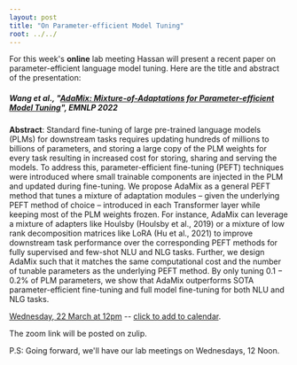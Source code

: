 ```yaml
---
layout: post
title: "On Parameter-efficient Model Tuning"
root: ../../
---
```

 
For this week's **online** lab meeting Hassan will present a recent paper on parameter-efficient language model tuning. Here are the title and abstract of the presentation:

##### Wang et al., "[AdaMix: Mixture-of-Adaptations for Parameter-efficient Model Tuning](https://aclanthology.org/2022.emnlp-main.388.pdf)", EMNLP 2022

**Abstract**: Standard fine-tuning of large pre-trained language models (PLMs) for downstream tasks requires updating hundreds of millions to billions of parameters, and storing a large copy of the PLM weights for every task resulting in increased cost for storing, sharing and serving the models. To address this, parameter-efficient fine-tuning (PEFT) techniques were introduced where small trainable components are injected in the PLM and updated during fine-tuning. We propose AdaMix as a general PEFT method that tunes a mixture of adaptation modules – given the underlying PEFT method of choice – introduced in each Transformer layer while keeping most of the PLM weights frozen. For instance, AdaMix can leverage a mixture of adapters like Houlsby (Houlsby et al., 2019) or a mixture of low rank decomposition matrices like LoRA (Hu et al., 2021) to improve downstream task performance over the corresponding PEFT methods for fully supervised and few-shot NLU and NLG tasks. Further, we design AdaMix such that it matches the same computational cost and the number of tunable parameters as the underlying PEFT method. By only tuning 0.1 − 0.2% of PLM parameters, we show that AdaMix outperforms SOTA parameter-efficient fine-tuning and full model fine-tuning for both NLU and NLG tasks.

[Wednesday, 22 March at 12pm](https://calndr.link/event/DE7c9Ls2Jx) -- <ins>click to add to calendar</ins>.

The zoom link will be posted on zulip.

P.S: Going forward, we'll have our lab meetings on Wednesdays, 12 Noon.

